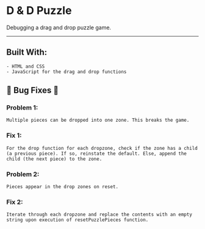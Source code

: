 # D & D Puzzle

Debugging a drag and drop puzzle game.
<hr>

</p>

## Built With: 

```
- HTML and CSS
- JavaScript for the drag and drop functions
```
## :space_invader: Bug Fixes :space_invader:

### Problem 1:
	Multiple pieces can be dropped into one zone. This breaks the game.
### Fix 1:
	For the drop function for each dropzone, check if the zone has a child (a previous piece). If so, reinstate the default. Else, append the child (the next piece) to the zone.

### Problem 2:
	Pieces appear in the drop zones on reset.
### Fix 2:
	Iterate through each dropzone and replace the contents with an empty string upon execution of resetPuzzlePieces function.

